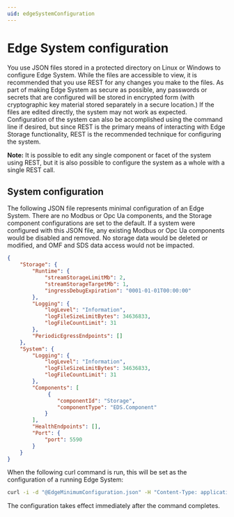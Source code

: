 ```yaml
---
uid: edgeSystemConfiguration
---
```


# Edge System configuration
You use JSON files stored in a protected directory on Linux or Windows to configure Edge System. While the files are accessible to view, it is recommended that you use REST for any changes you make to the files. As part of making Edge System as secure as possible, any passwords or secrets that are configured will be stored in encrypted form (with cryptographic key material stored separately in a secure location.) If the files are edited directly, the system may not work as expected. Configuration of the system can also be accomplished using the command line if desired, but since REST is the primary means of interacting with Edge Storage functionality, REST is the recommended technique for configuring the system.

**Note:** It is possible to edit any single component or facet of the system using REST, but it is also possible to configure the system as a whole with a single REST call.

## System configuration
The following JSON file represents minimal configuration of an Edge System. There are no Modbus or Opc Ua components, and the Storage component configurations are set to the default. If a system were configured with this JSON file, any existing Modbus or Opc Ua components would be disabled and removed. No storage data would be deleted or modified, and OMF and SDS data access would not be impacted.

```json
{
    "Storage": {
        "Runtime": {
            "streamStorageLimitMb": 2,
            "streamStorageTargetMb": 1,
            "ingressDebugExpiration": "0001-01-01T00:00:00"
        },
        "Logging": {
            "logLevel": "Information",
            "logFileSizeLimitBytes": 34636833,
            "logFileCountLimit": 31
        },
        "PeriodicEgressEndpoints": []
    },
    "System": {
        "Logging": {
            "logLevel": "Information",
            "logFileSizeLimitBytes": 34636833,
            "logFileCountLimit": 31
        },
        "Components": [
             {
                "componentId": "Storage",
                "componentType": "EDS.Component"
            }
        ],
        "HealthEndpoints": [],
        "Port": {
            "port": 5590
        }
    }
}
```

When the following curl command is run, this will be set as the configuration of a running Edge System:

```bash
curl -i -d "@EdgeMinimumConfiguration.json" -H "Content-Type: application/json" -X PUT http://localhost:5590/api/v1/configuration
```

The configuration takes effect immediately after the command completes.
